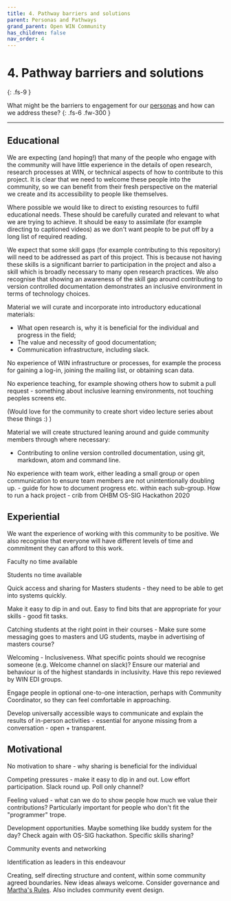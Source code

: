 ```yaml
---
title: 4. Pathway barriers and solutions
parent: Personas and Pathways
grand_parent: Open WIN Community
has_children: false
nav_order: 4
---
```


# 4. Pathway barriers and solutions
{: .fs-9 }

What might be the barriers to engagement for our [personas](personas-3-descriptions.md) and how can we address these?
{: .fs-6 .fw-300 }

---

## Educational

We are expecting (and hoping!) that many of the people who engage with the community will have little experience in the details of open research, research processes at WIN, or technical aspects of how to contribute to this project. It is clear that we need to welcome these people into the community, so we can benefit from their fresh perspective on the material we create and its accessibility to people like themselves.

Where possible we would like to direct to existing resources to fulfil educational needs. These should be carefully curated and relevant to what we are trying to achieve. It should be easy to assimilate (for example directing to captioned videos) as we don't want people to be put off by a long list of required reading.

We expect that some skill gaps (for example contributing to this repository) will need to be addressed as part of this project. This is because not having these skills is a significant barrier to participation in the project and also a skill which is broadly necessary to many open research practices. We also recognise that showing an awareness of the skill gap around contributing to version controlled documentation demonstrates an inclusive environment in terms of technology choices.

Material we will curate and incorporate into introductory educational materials:
- What open research is, why it is beneficial for the individual and progress in the field;
- The value and necessity of good documentation;
- Communication infrastructure, including slack.

No experience of WIN infrastructure or processes, for example the process for gaining a log-in, joining the mailing list, or obtaining scan data.

No experience teaching, for example showing others how to submit a pull request - something about inclusive learning environments, not touching peoples screens etc.

(Would love for the community to create short video lecture series about these things :) )


Material we will create structured leaning around and guide community members through where necessary:
- Contributing to online version controlled documentation, using git, markdown, atom and command line.

No experience with team work, either leading a small group or open communication to ensure team members are not unintentionally doubling up. - guide for how to document progress etc. within each sub-group. How to run a hack project - crib from OHBM OS-SIG Hackathon 2020


## Experiential

We want the experience of working with this community to be positive. We also recognise that everyone will have different levels of time and commitment they can afford to this work.

Faculty no time available

Students no time available

Quick access and sharing for Masters students - they need to be able to get into systems quickly.

Make it easy to dip in and out. Easy to find bits that are appropriate for your skills - good fit tasks.

Catching students at the right point in their courses - Make sure some messaging goes to masters and UG students, maybe in advertising of masters course?

Welcoming - Inclusiveness. What specific points should we recognise someone (e.g. Welcome channel on slack)? Ensure our material and behaviour is of the highest standards in inclusivity. Have this repo reviewed by WIN EDI groups.

Engage people in optional one-to-one interaction, perhaps with Community Coordinator, so they can feel comfortable in approaching.

Develop universally accessible ways to communicate and explain the results of in-person activities - essential for anyone missing from a conversation - open + transparent.



## Motivational

No motivation to share - why sharing is beneficial for the individual

Competing pressures - make it easy to dip in and out. Low effort participation. Slack round up. Poll only channel?

Feeling valued - what can we do to show people how much we value their contributions? Particularly important for people who don't fit the "programmer" trope.  

Development opportunities. Maybe something like buddy system for the day? Check again with OS-SIG hackathon. Specific skills sharing?

Community events and networking

Identification as leaders in this endeavour

Creating, self directing structure and content, within some community agreed boundaries. New ideas always welcome. Consider governance and [Martha's Rules](https://journals.plos.org/ploscompbiol/article?id=10.1371/journal.pcbi.1007296). Also includes community event design.
